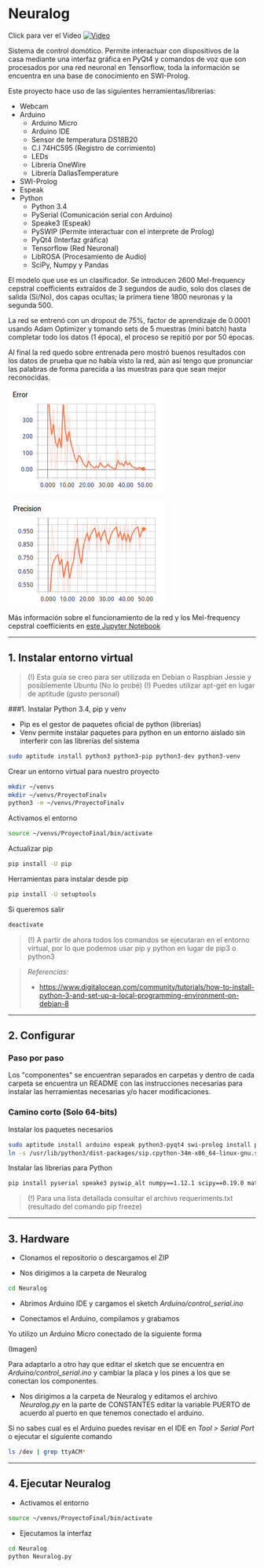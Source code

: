 # Neuralog 

Click para ver el Video
[![Video](https://img.youtube.com/vi/L-YZDdAM1cM/0.jpg)](https://www.youtube.com/watch?v=L-YZDdAM1cM)

Sistema de control domótico. Permite interactuar con dispositivos de la casa mediante una interfaz gráfica en PyQt4 y comandos de voz que son procesados por 
una red neuronal en Tensorflow, toda la información se encuentra en una base de conocimiento en SWI-Prolog.

Este proyecto hace uso de las siguientes herramientas/librerías:
- Webcam
- Arduino
	- Arduino Micro
	- Arduino IDE
	- Sensor de temperatura DS18B20
	- C.I 74HC595 (Registro de corrimiento)
	- LEDs
	- Librería OneWire
	- Librería DallasTemperature
- SWI-Prolog
- Espeak
- Python
	- Python 3.4
	- PySerial (Comunicación serial con Arduino)
	- Speake3 (Espeak)
	- PySWIP (Permite interactuar con el interprete de Prolog)
	- PyQt4 (Interfaz gráfica)
	- Tensorflow (Red Neuronal)
	- LibROSA (Procesamiento de Audio)
	- SciPy, Numpy y Pandas

El modelo que use es un clasificador. Se introducen 2600 Mel-frequency cepstral coefficients extraídos de 3 segundos de audio, solo dos clases de 
salida (Sí/No), dos capas ocultas; la primera tiene 1800 neuronas y la segunda 500.

La red se entrenó con un dropout de 75%, factor de aprendizaje de 0.0001 usando Adam Optimizer y tomando sets de 5 muestras (mini batch) hasta completar 
todo los datos (1 época), el proceso se repitió por por 50 épocas.

Al final la red quedo sobre entrenada pero mostró buenos resultados con los datos de prueba que no había visto la red, aún así tengo que pronunciar las palabras 
de forma parecida a las muestras para que sean mejor reconocidas.

![Error](error.png)

![Precisión](precision.png)

Más información sobre el funcionamiento de la red y los Mel-frequency cepstral coefficients en [este Jupyter Notebook](Info/RedNeuronal.ipynb)

----------------------------------------------------------------------------------

## 1. Instalar entorno virtual

> (!) Esta guía se creo para ser utilizada en Debian o Raspbian Jessie y posiblemente Ubuntu (No lo probé)
> (!) Puedes utilizar apt-get en lugar de aptitude (gusto personal)

###1. Instalar Python 3.4, pip y venv

- Pip es el gestor de paquetes oficial de python (librerías)
- Venv permite instalar paquetes para python en un entorno aislado sin interferir con las librerías del sistema

```bash
sudo aptitude install python3 python3-pip python3-dev python3-venv
```

Crear un entorno virtual para nuestro proyecto
```bash
mkdir ~/venvs
mkdir ~/venvs/ProyectoFinalv
python3 -m ~/venvs/ProyectoFinalv
```

Activamos el entorno
```bash
source ~/venvs/ProyectoFinal/bin/activate
```

Actualizar pip
```bash
pip install -U pip
```

Herramientas para instalar desde pip
```bash
pip install -U setuptools
```

Si queremos salir
```bash
deactivate
```

> (!) A partir de ahora todos los comandos se ejecutaran en el entorno virtual, por lo que podemos usar pip y python en lugar de pip3 o python3

> *Referencias:*
> - https://www.digitalocean.com/community/tutorials/how-to-install-python-3-and-set-up-a-local-programming-environment-on-debian-8

------------------------------------------------------------------------------------

## 2. Configurar 

### Paso por paso
Los "componentes" se encuentran separados en carpetas y dentro de cada carpeta se encuentra un README con las instrucciones 
necesarias para instalar las herramientas necesarias y/o hacer modificaciones.

### Camino corto (Solo 64-bits)

Instalar los paquetes necesarios
```bash
sudo aptitude install arduino espeak python3-pyqt4 swi-prolog install pkg-config libpng-dev libfreetype6-dev portaudio19-dev
ln -s /usr/lib/python3/dist-packages/sip.cpython-34m-x86_64-linux-gnu.so ~/venvs/ProyectoFinal/lib/python3.4/site-packages/
```

Instalar las librerias para Python
```bash
pip install pyserial speake3 pyswip_alt numpy==1.12.1 scipy==0.19.0 matplotlib==2.0.0 jupyter==1.0.0 pandas==0.20.1 pip install pyaudio==0.2.11 librosa==0.5.1 tensorflow==1.1.0
```

> (!) Para una lista detallada consultar el archivo requeriments.txt (resultado del comando pip freeze)

------------------------------------------------------------------------------------

## 3. Hardware

- Clonamos el repositorio o descargamos el ZIP

- Nos dirigimos a la carpeta de Neuralog
```bash
cd Neuralog
```
- Abrimos Arduino IDE y cargamos el sketch *Arduino/control_serial.ino*

- Conectamos el Arduino, compilamos y grabamos

Yo utilizo un Arduino Micro conectado de la siguiente forma

(Imagen)

Para adaptarlo a otro hay que editar el sketch que se encuentra en *Arduino/control_serial.ino* y cambiar la placa y los pines a los que se conectan los componentes.

- Nos dirigimos a la carpeta de Neuralog y editamos el archivo *Neuralog.py* en la parte de CONSTANTES editar la variable PUERTO de acuerdo
al puerto en que tenemos conectado el arduino.

Si no sabes cual es el Arduino puedes revisar en el IDE en *Tool > Serial Port* o ejecutar el siguiente comando
```bash
ls /dev | grep ttyACM*
```

------------------------------------------------------------------------------------

## 4. Ejecutar Neuralog

- Activamos el entorno
```bash
source ~/venvs/ProyectoFinal/bin/activate
```

- Ejecutamos la interfaz
```bash
cd Neuralog
python Neuralog.py
```
